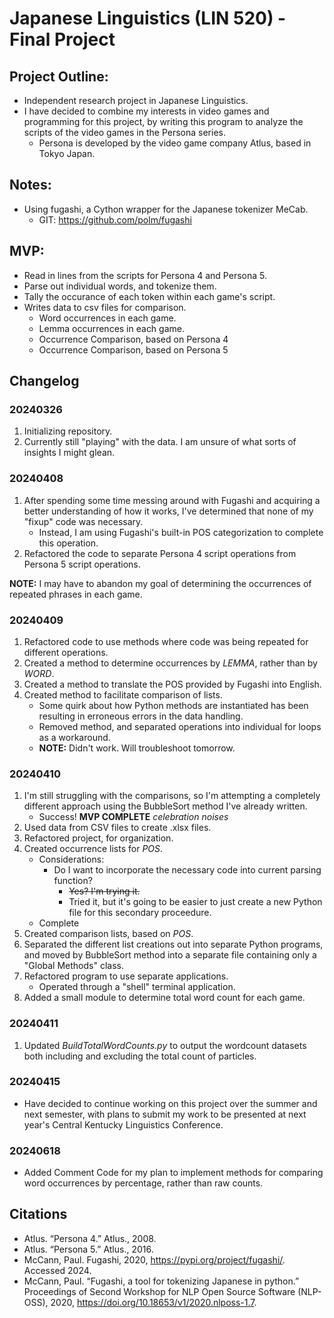 # Japanese Linguistics (LIN 520) - Final Project

## Project Outline:
- Independent research project in Japanese Linguistics.
- I have decided to combine my interests in video games and programming for this project, by writing this program to analyze the scripts of the video games in the Persona series.
    - Persona is developed by the video game company Atlus, based in Tokyo Japan.


## Notes:
- Using fugashi, a Cython wrapper for the Japanese tokenizer MeCab.
    - GIT: https://github.com/polm/fugashi


## MVP:
- Read in lines from the scripts for Persona 4 and Persona 5.
- Parse out individual words, and tokenize them.
- Tally the occurance of each token within each game's script.
- Writes data to csv files for comparison.
    - Word occurrences in each game.
    - Lemma occurrences in each game.
    - Occurrence Comparison, based on Persona 4
    - Occurrence Comparison, based on Persona 5


## Changelog

### 20240326
1) Initializing repository.
2) Currently still "playing" with the data. I am unsure of what sorts of insights I might glean.


### 20240408
1) After spending some time messing around with Fugashi and acquiring a better understanding of how it works, I've determined that none of my "fixup" code was necessary.
    - Instead, I am using Fugashi's built-in POS categorization to complete this operation.
2) Refactored the code to separate Persona 4 script operations from Persona 5 script operations.

**NOTE:** I may have to abandon my goal of determining the occurrences of repeated phrases in each game.


### 20240409
1) Refactored code to use methods where code was being repeated for different operations.
2) Created a method to determine occurrences by *LEMMA*, rather than by *WORD*.
3) Created a method to translate the POS provided by Fugashi into English.
4) Created method to facilitate comparison of lists.
    - Some quirk about how Python methods are instantiated has been resulting in erroneous errors in the data handling.
    - Removed method, and separated operations into individual for loops as a workaround.
    - **NOTE:** Didn't work. Will troubleshoot tomorrow.

### 20240410
1) I'm still struggling with the comparisons, so I'm attempting a completely different approach using the BubbleSort method I've already written.
    - Success! **MVP COMPLETE** *celebration noises*
2) Used data from CSV files to create .xlsx files.
3) Refactored project, for organization.
4) Created occurrence lists for *POS*.
    - Considerations:
        - Do I want to incorporate the necessary code into current parsing function?
            - ~~Yes? I'm trying it.~~
            - Tried it, but it's going to be easier to just create a new Python file for this secondary proceedure.
    - Complete
5) Created comparison lists, based on *POS*.
6) Separated the different list creations out into separate Python programs, and moved by BubbleSort method into a separate file containing only a "Global Methods" class.
7) Refactored program to use separate applications.
    - Operated through a "shell" terminal application.
8) Added a small module to determine total word count for each game.

### 20240411
1) Updated *BuildTotalWordCounts.py* to output the wordcount datasets both including and excluding the total count of particles.

### 20240415
- Have decided to continue working on this project over the summer and next semester, with plans to submit my work to be presented at next year's Central Kentucky Linguistics Conference.

### 20240618
- Added Comment Code for my plan to implement methods for comparing word occurrences by percentage, rather than raw counts.


## Citations
- Atlus. “Persona 4.” Atlus., 2008.
- Atlus. “Persona 5.” Atlus., 2016.
- McCann, Paul. Fugashi, 2020, https://pypi.org/project/fugashi/. Accessed 2024.
- McCann, Paul. “Fugashi, a tool for tokenizing Japanese in python.” Proceedings of Second Workshop for NLP Open Source Software (NLP-OSS), 2020, https://doi.org/10.18653/v1/2020.nlposs-1.7.
